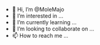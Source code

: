 - 👋 Hi, I’m @MoleMajo
- 👀 I’m interested in ...
- 🌱 I’m currently learning ...
- 💞️ I’m looking to collaborate on ...
- 📫 How to reach me ...

<!---
MoleMajo/MoleMajo is a ✨ special ✨ repository because its `README.md` (this file) appears on your GitHub profile.
You can click the Preview link to take a look at your changes.
--->
